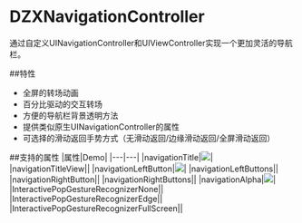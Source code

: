 # DZXNavigationController
通过自定义UINavigationController和UIViewController实现一个更加灵活的导航栏。

##特性
* 全屏的转场动画
* 百分比驱动的交互转场
* 方便的导航栏背景透明方法
* 提供类似原生UINavigationController的属性
* 可选择的滑动返回手势方式（无滑动返回/边缘滑动返回/全屏滑动返回）

##支持的属性
|属性|Demo|
|---|---|
|navigationTitle|![](https://github.com/KenwayGogo/DZXNavigationController/blob/master/screenshots/navigationTitle.png)|
|navigationTitleView||
|navigationLeftButton|![](https://github.com/KenwayGogo/DZXNavigationController/blob/master/screenshots/navigationButton.png)|
|navigationLeftButtons||
|navigationRightButton||
|navigationRightButtons||
|navigationAlpha|![](https://github.com/KenwayGogo/DZXNavigationController/blob/master/screenshots/navigationAlpha.gif)|
|InteractivePopGestureRecognizerNone||
|InteractivePopGestureRecognizerEdge||
|InteractivePopGestureRecognizerFullScreen||
